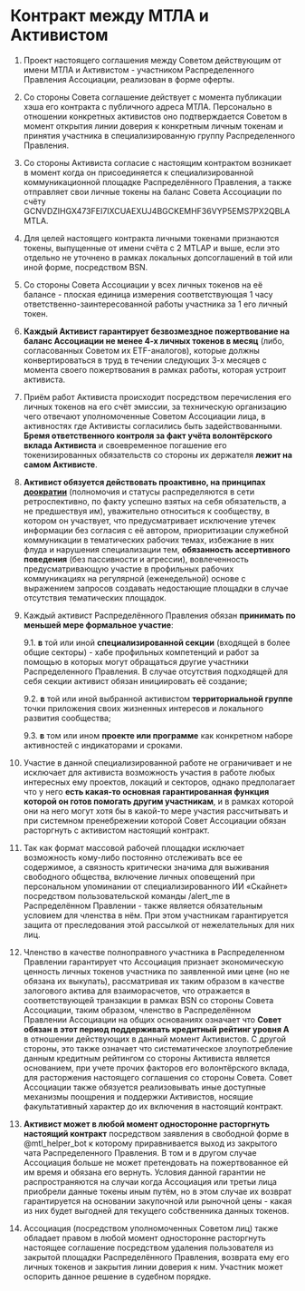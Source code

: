 # Контракт между МТЛА и Активистом

1. Проект настоящего соглашения между Советом действующим от имени МТЛА и Активистом - участником Распределенного
   Правления Ассоциации, реализован в форме оферты.
2. Со стороны Совета соглашение действует с момента публикации хэша его контракта с публичного адреса МТЛА. Персонально
   в отношении конкретных активистов оно подтверждается Советом в момент открытия линии доверия к конкретным личным
   токенам и принятия участника в специализированную группу Распределенного Правления.
3. Со стороны Активиста согласие с настоящим контрактом возникает в момент когда он присоединяется к специализированной
   коммуникационной площадке Распределённого Правления, а также отправляет свои личные токены на баланс Совета
   Ассоциации по счёту GCNVDZIHGX473FEI7IXCUAEXUJ4BGCKEMHF36VYP5EMS7PX2QBLAMTLA.
4. Для целей настоящего контракта личными токенами признаются токены, выпущенные от имени счёта с 2 MTLAP и выше, если
   это отдельно не уточнено в рамках локальных допсоглашений в той или иной форме, посредством BSN.
5. Со стороны Совета Ассоциации у всех личных токенов на её балансе - плоская единица измерения соответствующая 1 часу
   ответственно-заинтересованной работы участника за 1 его личный токен.
6. **Каждый Активист гарантирует безвозмездное пожертвование на баланс Ассоциации не менее 4-х личных токенов в 
   месяц** (либо, согласованных Советом их ETF-аналогов), которые должны конвертироваться в труд в течении следующих 3-х
   месяцев с момента своего пожертвования в рамках работы, которая устроит активиста.
7. Приём работ Активиста происходит посредством перечисления его личных токенов на его счёт эмиссии, за техническую
   организацию чего отвечают уполномоченные Советом Ассоциации лица, в активностях где Активисты согласились быть
   задействованными. **Бремя ответственного контроля за факт учёта волонтёрского вклада Активиста** и своевременное
   погашение его токенизированных обязательств со стороны их держателя **лежит на самом Активисте**.
8. **Активист обязуется действовать проактивно, на принципах
   [доократии](https://communitywiki-org.translate.goog/wiki/DoOcracy?_x_tr_sl=en&_x_tr_tl=ru&_x_tr_hl=ru&_x_tr_pto=wapp)**
   (полномочия и статусы распределяются в сети ретроспективно, по факту успешно взятых на себя обязательств, а не
   предшествуя им), уважительно относиться к сообществу, в котором он участвует, что предусматривает исключение утечек
   информации без согласия с её автором, приоритизации служебной коммуникации в тематических рабочих темах, избежание в
   них флуда и нарушения специализации тем, **обязанность ассертивного поведения** (без пассивности и агрессии),
   вовлеченность предусматривающую участие в профильных рабочих коммуникациях на регулярной (еженедельной) основе с
   выражением запросов создавать недостающие площадки в случае отсутствия тематических площадок.
9. Каждый активист Распределённого Правления обязан **принимать по меньшей мере формальное участие**:

   9.1. **в** той или иной **специализированной секции** (входящей в более общие секторы) - хабе профильных компетенций
   и работ за помощью в которых могут обращаться другие участники Распределенного Правления. В случае отсутствия
   подходящей для себя секции активист обязан инициировать её создание;

   9.2. **в** той или иной выбранной активистом **территориальной группе** точки приложения своих жизненных интересов и
   локального развития сообщества;

   9.3. **в** том или ином **проекте или программе** как конкретном наборе активностей с индикаторами и сроками.
10. Участие в данной специализированной работе не ограничивает и не исключает для активиста возможность участия в работе
    любых интересных ему проектов, локаций и секторов, однако предполагает что у него **есть какая-то основная
    гарантированная функция которой он готов помогать другим участникам**, и в рамках которой они на него могут хотя бы
    в какой-то мере участия рассчитывать и при системном пренебрежении которой Совет Ассоциации обязан расторгнуть с
    активистом настоящий контракт.
11. Так как формат массовой рабочей площадки исключает возможность кому-либо постоянно отслеживать все ее содержимое, а
    связность критически значима для выживания свободного общества, включение личных оповещений при персональном
    упоминании от специализированного ИИ «Скайнет» посредством пользовательской команды /alert_me в Распределённом
    Правлении - также является обязательным условием для членства в нём. При этом участникам гарантируется защита от
    преследования этой рассылкой от нежелательных для них лиц.
12. Членство в качестве полноправного участника в Распределенном Правлении гарантирует что Ассоциация признает
    экономическую ценность личных токенов участника по заявленной ими цене (но не обязана их выкупать), рассматривая их
    таким образом в качестве залогового актива для взаиморасчетов, что отражается в соответствующей транзакции в рамках
    BSN со стороны Совета Ассоциации, таким образом, членство в Распределённом Правлении Ассоциации на общих основаниях
    означает что **Совет обязан в этот период поддерживать кредитный рейтинг уровня А** в отношении действующих в данный
    момент Активистов. С другой стороны, это также означает что систематическое злоупотребление данным кредитным
    рейтингом со стороны Активиста является основанием, при учете прочих факторов его волонтёрского вклада, для
    расторжения настоящего соглашения со стороны Совета. Совет Ассоциации также обязуется реализовывать иные доступные
    механизмы поощрения и поддержки Активистов, носящие факультативный характер до их включения в настоящий контракт.
13. **Активист может в любой момент односторонне расторгнуть настоящий контракт** посредством заявления в свободной
    форме в @mtl_helper_bot к которому приравнивается выход из закрытого чата Распределенного Правления. В том и в
    другом случае Ассоциация больше не может претендовать на пожертвованное ей им время и обязана его вернуть. Условия
    данной гарантии не распространяются на случаи когда Ассоциация или третьи лица приобрели данные токены иным путём,
    но в этом случае их возврат гарантируется на основании закупочной или рыночной цены - какая из них будет выгодней
    для текущего собственника данных токенов.
14. Ассоциация (посредством уполномоченных Советом лиц) также обладает правом в любой момент односторонне расторгнуть
    настоящее соглашение посредством удаления пользователя из закрытой площадки Распределённого Правления, возврата ему
    его личных токенов и закрытия линии доверия к ним. Участник может оспорить данное решение в судебном порядке.
